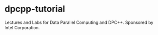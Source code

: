# dpcpp-tutorial
Lectures and Labs for Data Parallel Computing and DPC++. Sponsored by Intel Corporation.
